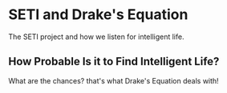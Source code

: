 # SETI and Drake's Equation

The SETI project and how we listen for intelligent life.

## How Probable Is it to Find Intelligent Life?

What are the chances? that's what Drake's Equation deals with!

